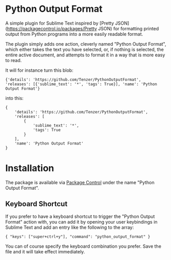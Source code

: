 # Python Output Format

A simple plugin for Sublime Text inspired by [Pretty JSON](https://packagecontrol.io/packages/Pretty JSON) for formatting printed output from Python programs into a more easily readable format.

The plugin simply adds one action, cleverly named "Python Output Format", which either takes the text you have selected, or, if nothing is selected, the entire active document, and attempts to format it in a way that is more easy to read.

It will for instance turn this blob:

    {'details': 'https://github.com/Tenzer/PythonOutputFormat', 'releases': [{'sublime_text': '*', 'tags': True}], 'name': 'Python Output Format'}

into this:

    {
        'details': 'https://github.com/Tenzer/PythonOutputFormat',
        'releases': [
            {
                'sublime_text': '*',
                'tags': True 
            }
        ],
        'name': 'Python Output Format'
    }


# Installation

The package is available via [Package Control](https://sublime.wbond.net/) under the name "Python Output Format".


## Keyboard Shortcut

If you prefer to have a keyboard shortcut to trigger the "Python Output Format" action with, you can add it by opening your user keybindings in Sublime Text and add an entry like the following to the array:

    { "keys": ["super+ctrl+y"], "command": "python_output_format" }

You can of course specify the keyboard combination you prefer. Save the file and it will take effect immediately.
